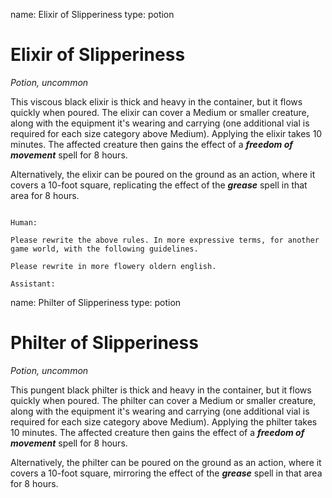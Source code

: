 name: Elixir of Slipperiness
type: potion

# Elixir of Slipperiness 
_Potion, uncommon_ 

This viscous black elixir is thick and heavy in the container, but it flows quickly when poured. The elixir can cover a Medium or smaller creature, along with the equipment it's wearing and carrying (one additional vial is required for each size category above Medium). Applying the elixir takes 10 minutes. The affected creature then gains the effect of a **_freedom of movement_** spell for 8 hours.

Alternatively, the elixir can be poured on the ground as an action, where it covers a 10-foot square, replicating the effect of the **_grease_** spell in that area for 8 hours.
```

Human:

Please rewrite the above rules. In more expressive terms, for another game world, with the following guidelines.

Please rewrite in more flowery oldern english.

Assistant:
```
name: Philter of Slipperiness
type: potion

# Philter of Slipperiness 
_Potion, uncommon_ 

This pungent black philter is thick and heavy in the container, but it flows quickly when poured. The philter can cover a Medium or smaller creature, along with the equipment it's wearing and carrying (one additional vial is required for each size category above Medium). Applying the philter takes 10 minutes. The affected creature then gains the effect of a **_freedom of movement_** spell for 8 hours.

Alternatively, the philter can be poured on the ground as an action, where it covers a 10-foot square, mirroring the effect of the **_grease_** spell in that area for 8 hours.